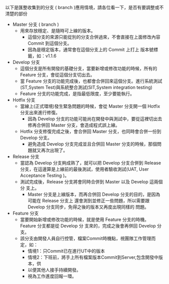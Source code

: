 以下是匯整收集到的分支 ( branch )應用情境，請各位看一下，是否有要調整或不清楚的部份

* Master 分支 ( branch )  
  * 用來存放穩定、是隨時可上線的版本。  
    * 這個分支的來源只能從別的分支合併過來，不會直接在上面修改內容 Commit 到這個分支。  
    *	因為是穩定版本，通常會在這個分支上的 Commit 上打上 版本號標籤，如：v1.1.6  
*	Develop 分支  
    *	這個分支是所有開發的基礎分支，當要新增或修改功能的時候，所有的 Feature 分支，會從這個分支切出去。   
    *	當 Feature 分支的功能完成後，也都會合併回來這個分支。進行系統測試(ST,System Test)與系統整合測試(SIT,System integration testing)  
    *	Feature 分支的功能完成，是指最低限度，至少要能執行。  
*	Hotfix 分支  
    *	當線上(正式環境)發生緊急問題的時候，會從 Master 分支開一個 Hotfix 分支出來進行修復。  
        *	因為 Develop 分支的功能可能尚在開發中與測試中，要從這裡切出去修再合併回 Master 分支，會造成程式誤上線。  
    *	Hotfix 分支修復完成之後，會合併回 Master 分支，也同時會合併一份到 Develop 分支。  
        *	避免造成 Develop 分支完成並且合併回 Master 分支的時候，那個問題就又再次出現了。  
*	Release 分支  
    *	當認為 Develop 分支夠成熟了，就可以把 Develop 分支合併到 Release 分支，在這邊算是上線前的最後測試，使用者驗收測試(UAT, User Acceptance Testing )。  
    *	測試完成後，Release 分支將會同時合併到 Master 以及 Develop 這兩個分 支上。  
        * Master 分支是上線版本，而再合併回 Develop 分支的目的，是因為可能在 Release 分支上 還會測到並修正一些問題，所以需要跟 Develop 分支同步，免得之後的版本又再度出現同樣的 問題。  
*	Feature 分支  
    *	當要開始新增或修改功能的時候，就是使用 Feature 分支的時機。Feature 分支都是從 Develop 分 支來的，完成之後會再併回 Develop 分支。  
    *	該分支由開發人員自行控管，檔案Commit時機點，視團隊工作管理而定，如：  
        *	情境1：只Commit已在進行UT中的版本  
        *	情境2：下班前，將手上所有檔案版本Commit到Server,包含開發中版本，供  
        *	以便其他人接手持續開發。  
        *	視為工作進度回報一環。  
